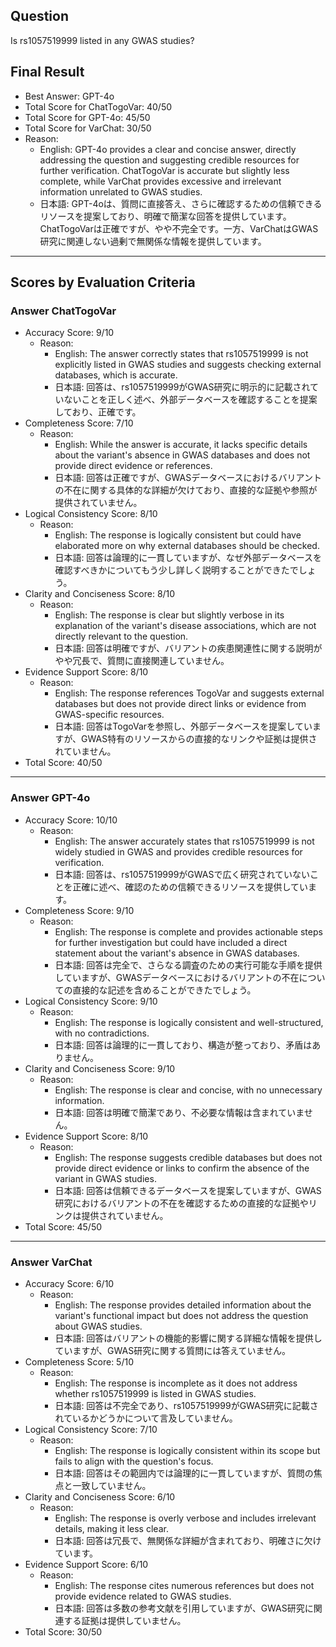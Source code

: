 ## Question

Is rs1057519999 listed in any GWAS studies?

## Final Result

- Best Answer: GPT-4o
- Total Score for ChatTogoVar: 40/50
- Total Score for GPT-4o: 45/50
- Total Score for VarChat: 30/50
- Reason:
  - English: GPT-4o provides a clear and concise answer, directly addressing the question and suggesting credible resources for further verification. ChatTogoVar is accurate but slightly less complete, while VarChat provides excessive and irrelevant information unrelated to GWAS studies.
  - 日本語: GPT-4oは、質問に直接答え、さらに確認するための信頼できるリソースを提案しており、明確で簡潔な回答を提供しています。ChatTogoVarは正確ですが、やや不完全です。一方、VarChatはGWAS研究に関連しない過剰で無関係な情報を提供しています。

---

## Scores by Evaluation Criteria

### Answer ChatTogoVar
- Accuracy Score: 9/10
  - Reason: 
    - English: The answer correctly states that rs1057519999 is not explicitly listed in GWAS studies and suggests checking external databases, which is accurate.
    - 日本語: 回答は、rs1057519999がGWAS研究に明示的に記載されていないことを正しく述べ、外部データベースを確認することを提案しており、正確です。
- Completeness Score: 7/10
  - Reason: 
    - English: While the answer is accurate, it lacks specific details about the variant's absence in GWAS databases and does not provide direct evidence or references.
    - 日本語: 回答は正確ですが、GWASデータベースにおけるバリアントの不在に関する具体的な詳細が欠けており、直接的な証拠や参照が提供されていません。
- Logical Consistency Score: 8/10
  - Reason: 
    - English: The response is logically consistent but could have elaborated more on why external databases should be checked.
    - 日本語: 回答は論理的に一貫していますが、なぜ外部データベースを確認すべきかについてもう少し詳しく説明することができたでしょう。
- Clarity and Conciseness Score: 8/10
  - Reason: 
    - English: The response is clear but slightly verbose in its explanation of the variant's disease associations, which are not directly relevant to the question.
    - 日本語: 回答は明確ですが、バリアントの疾患関連性に関する説明がやや冗長で、質問に直接関連していません。
- Evidence Support Score: 8/10
  - Reason: 
    - English: The response references TogoVar and suggests external databases but does not provide direct links or evidence from GWAS-specific resources.
    - 日本語: 回答はTogoVarを参照し、外部データベースを提案していますが、GWAS特有のリソースからの直接的なリンクや証拠は提供されていません。
- Total Score: 40/50

---

### Answer GPT-4o
- Accuracy Score: 10/10
  - Reason: 
    - English: The answer accurately states that rs1057519999 is not widely studied in GWAS and provides credible resources for verification.
    - 日本語: 回答は、rs1057519999がGWASで広く研究されていないことを正確に述べ、確認のための信頼できるリソースを提供しています。
- Completeness Score: 9/10
  - Reason: 
    - English: The response is complete and provides actionable steps for further investigation but could have included a direct statement about the variant's absence in GWAS databases.
    - 日本語: 回答は完全で、さらなる調査のための実行可能な手順を提供していますが、GWASデータベースにおけるバリアントの不在についての直接的な記述を含めることができたでしょう。
- Logical Consistency Score: 9/10
  - Reason: 
    - English: The response is logically consistent and well-structured, with no contradictions.
    - 日本語: 回答は論理的に一貫しており、構造が整っており、矛盾はありません。
- Clarity and Conciseness Score: 9/10
  - Reason: 
    - English: The response is clear and concise, with no unnecessary information.
    - 日本語: 回答は明確で簡潔であり、不必要な情報は含まれていません。
- Evidence Support Score: 8/10
  - Reason: 
    - English: The response suggests credible databases but does not provide direct evidence or links to confirm the absence of the variant in GWAS studies.
    - 日本語: 回答は信頼できるデータベースを提案していますが、GWAS研究におけるバリアントの不在を確認するための直接的な証拠やリンクは提供されていません。
- Total Score: 45/50

---

### Answer VarChat
- Accuracy Score: 6/10
  - Reason: 
    - English: The response provides detailed information about the variant's functional impact but does not address the question about GWAS studies.
    - 日本語: 回答はバリアントの機能的影響に関する詳細な情報を提供していますが、GWAS研究に関する質問には答えていません。
- Completeness Score: 5/10
  - Reason: 
    - English: The response is incomplete as it does not address whether rs1057519999 is listed in GWAS studies.
    - 日本語: 回答は不完全であり、rs1057519999がGWAS研究に記載されているかどうかについて言及していません。
- Logical Consistency Score: 7/10
  - Reason: 
    - English: The response is logically consistent within its scope but fails to align with the question's focus.
    - 日本語: 回答はその範囲内では論理的に一貫していますが、質問の焦点と一致していません。
- Clarity and Conciseness Score: 6/10
  - Reason: 
    - English: The response is overly verbose and includes irrelevant details, making it less clear.
    - 日本語: 回答は冗長で、無関係な詳細が含まれており、明確さに欠けています。
- Evidence Support Score: 6/10
  - Reason: 
    - English: The response cites numerous references but does not provide evidence related to GWAS studies.
    - 日本語: 回答は多数の参考文献を引用していますが、GWAS研究に関連する証拠は提供していません。
- Total Score: 30/50
